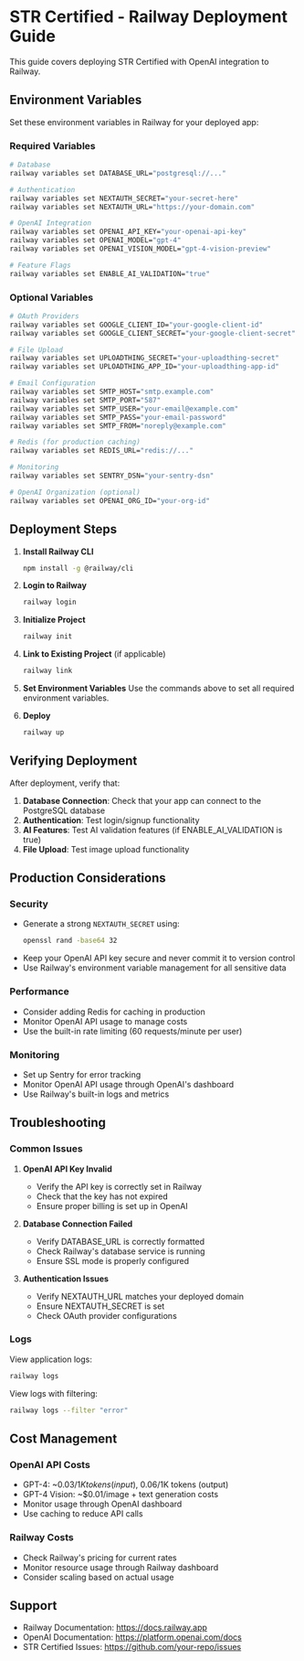 # STR Certified - Railway Deployment Guide

This guide covers deploying STR Certified with OpenAI integration to Railway.

## Environment Variables

Set these environment variables in Railway for your deployed app:

### Required Variables

```bash
# Database
railway variables set DATABASE_URL="postgresql://..."

# Authentication
railway variables set NEXTAUTH_SECRET="your-secret-here"
railway variables set NEXTAUTH_URL="https://your-domain.com"

# OpenAI Integration
railway variables set OPENAI_API_KEY="your-openai-api-key"
railway variables set OPENAI_MODEL="gpt-4"
railway variables set OPENAI_VISION_MODEL="gpt-4-vision-preview"

# Feature Flags
railway variables set ENABLE_AI_VALIDATION="true"
```

### Optional Variables

```bash
# OAuth Providers
railway variables set GOOGLE_CLIENT_ID="your-google-client-id"
railway variables set GOOGLE_CLIENT_SECRET="your-google-client-secret"

# File Upload
railway variables set UPLOADTHING_SECRET="your-uploadthing-secret"
railway variables set UPLOADTHING_APP_ID="your-uploadthing-app-id"

# Email Configuration
railway variables set SMTP_HOST="smtp.example.com"
railway variables set SMTP_PORT="587"
railway variables set SMTP_USER="your-email@example.com"
railway variables set SMTP_PASS="your-email-password"
railway variables set SMTP_FROM="noreply@example.com"

# Redis (for production caching)
railway variables set REDIS_URL="redis://..."

# Monitoring
railway variables set SENTRY_DSN="your-sentry-dsn"

# OpenAI Organization (optional)
railway variables set OPENAI_ORG_ID="your-org-id"
```

## Deployment Steps

1. **Install Railway CLI**
   ```bash
   npm install -g @railway/cli
   ```

2. **Login to Railway**
   ```bash
   railway login
   ```

3. **Initialize Project**
   ```bash
   railway init
   ```

4. **Link to Existing Project** (if applicable)
   ```bash
   railway link
   ```

5. **Set Environment Variables**
   Use the commands above to set all required environment variables.

6. **Deploy**
   ```bash
   railway up
   ```

## Verifying Deployment

After deployment, verify that:

1. **Database Connection**: Check that your app can connect to the PostgreSQL database
2. **Authentication**: Test login/signup functionality
3. **AI Features**: Test AI validation features (if ENABLE_AI_VALIDATION is true)
4. **File Upload**: Test image upload functionality

## Production Considerations

### Security
- Generate a strong `NEXTAUTH_SECRET` using:
  ```bash
  openssl rand -base64 32
  ```
- Keep your OpenAI API key secure and never commit it to version control
- Use Railway's environment variable management for all sensitive data

### Performance
- Consider adding Redis for caching in production
- Monitor OpenAI API usage to manage costs
- Use the built-in rate limiting (60 requests/minute per user)

### Monitoring
- Set up Sentry for error tracking
- Monitor OpenAI API usage through OpenAI's dashboard
- Use Railway's built-in logs and metrics

## Troubleshooting

### Common Issues

1. **OpenAI API Key Invalid**
   - Verify the API key is correctly set in Railway
   - Check that the key has not expired
   - Ensure proper billing is set up in OpenAI

2. **Database Connection Failed**
   - Verify DATABASE_URL is correctly formatted
   - Check Railway's database service is running
   - Ensure SSL mode is properly configured

3. **Authentication Issues**
   - Verify NEXTAUTH_URL matches your deployed domain
   - Ensure NEXTAUTH_SECRET is set
   - Check OAuth provider configurations

### Logs

View application logs:
```bash
railway logs
```

View logs with filtering:
```bash
railway logs --filter "error"
```

## Cost Management

### OpenAI API Costs
- GPT-4: ~$0.03/1K tokens (input), ~$0.06/1K tokens (output)
- GPT-4 Vision: ~$0.01/image + text generation costs
- Monitor usage through OpenAI dashboard
- Use caching to reduce API calls

### Railway Costs
- Check Railway's pricing for current rates
- Monitor resource usage through Railway dashboard
- Consider scaling based on actual usage

## Support

- Railway Documentation: https://docs.railway.app
- OpenAI Documentation: https://platform.openai.com/docs
- STR Certified Issues: https://github.com/your-repo/issues